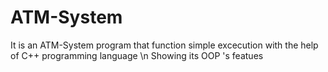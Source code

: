 # ATM-System

It is an ATM-System program that function simple excecution with the help of C++ programming language \n Showing its OOP 's featues 

